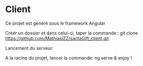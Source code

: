 # Client

Ce projet est genéré sous le framework Angular

Créér un dossier et dans celui-ci, taper la commande : git clone https://github.com/MathiasIZZ/santaGift_client.git

Lancement du serveur:

A la racine du projet, lancer la commande: ng serve & enjoy ! 



